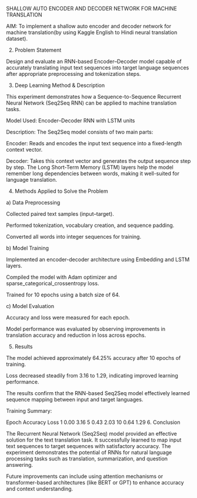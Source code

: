 SHALLOW AUTO ENCODER AND DECODER NETWORK FOR MACHINE TRANSLATION

AIM:
To implement a shallow auto encoder and decoder network for machine translation(by using Kaggle English to Hindi neural translation dataset). 

2. Problem Statement

Design and evaluate an RNN-based Encoder–Decoder model capable of accurately translating input text sequences into target language sequences after appropriate preprocessing and tokenization steps.

3. Deep Learning Method & Description

This experiment demonstrates how a Sequence-to-Sequence Recurrent Neural Network (Seq2Seq RNN) can be applied to machine translation tasks.

Model Used: Encoder–Decoder RNN with LSTM units

Description:
The Seq2Seq model consists of two main parts:

Encoder: Reads and encodes the input text sequence into a fixed-length context vector.

Decoder: Takes this context vector and generates the output sequence step by step.
The Long Short-Term Memory (LSTM) layers help the model remember long dependencies between words, making it well-suited for language translation.

4. Methods Applied to Solve the Problem

a) Data Preprocessing

Collected paired text samples (input–target).

Performed tokenization, vocabulary creation, and sequence padding.

Converted all words into integer sequences for training.

b) Model Training

Implemented an encoder-decoder architecture using Embedding and LSTM layers.

Compiled the model with Adam optimizer and sparse_categorical_crossentropy loss.

Trained for 10 epochs using a batch size of 64.

c) Model Evaluation

Accuracy and loss were measured for each epoch.

Model performance was evaluated by observing improvements in translation accuracy and reduction in loss across epochs.

5. Results

The model achieved approximately 64.25% accuracy after 10 epochs of training.

Loss decreased steadily from 3.16 to 1.29, indicating improved learning performance.

The results confirm that the RNN-based Seq2Seq model effectively learned sequence mapping between input and target languages.

Training Summary:

Epoch	Accuracy	Loss
1    	0.00	3.16
5	    0.43	2.03
10	 0.64	  1.29
6. Conclusion

The Recurrent Neural Network (Seq2Seq) model provided an effective solution for the text translation task. It successfully learned to map input text sequences to target sequences with satisfactory accuracy. The experiment demonstrates the potential of RNNs for natural language processing tasks such as translation, summarization, and question answering.

Future improvements can include using attention mechanisms or transformer-based architectures (like BERT or GPT) to enhance accuracy and context understanding.

